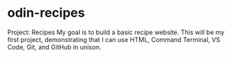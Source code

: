 # odin-recipes
Project: Recipes
My goal is to build a basic recipe website. This will be my first project, demonstrating that I can use HTML, Command Terminal, VS Code, Git, and GitHub in unison.
